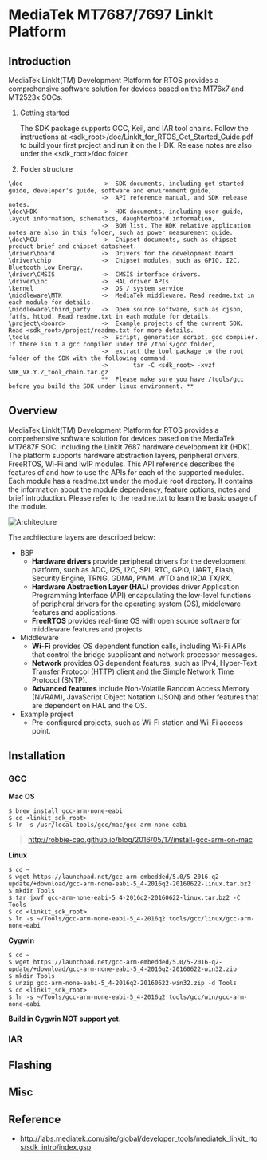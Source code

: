 # MediaTek MT7687/7697 LinkIt Platform

## Introduction

MediaTek LinkIt(TM) Development Platform for RTOS provides a comprehensive software solution for devices based
on the MT76x7 and MT2523x SOCs.

1. Getting started

   The SDK package supports GCC, Keil, and IAR tool chains. Follow the instructions at <sdk_root>/doc/LinkIt_for_RTOS_Get_Started_Guide.pdf
   to build your first project and run it on the HDK. Release notes are also under the <sdk_root>/doc folder.

2. Folder structure

  ```
  \doc                      ->  SDK documents, including get started guide, developer's guide, software and environment guide,
                            ->  API reference manual, and SDK release notes.
  \doc\HDK                  ->  HDK documents, including user guide, layout information, schematics, daughterboard information,
                            ->  BOM list. The HDK relative application notes are also in this folder, such as power measurement guide.
  \doc\MCU                  ->  Chipset documents, such as chipset product brief and chipset datasheet.
  \driver\board             ->  Drivers for the development board
  \driver\chip              ->  Chipset modules, such as GPIO, I2C, Bluetooth Low Energy.
  \driver\CMSIS             ->  CMSIS interface drivers.
  \driver\inc               ->  HAL driver APIs
  \kernel                   ->  OS / system service
  \middleware\MTK           ->  MediaTek middleware. Read readme.txt in each module for details.
  \middleware\third_party   ->  Open source software, such as cjson, fatfs, httpd. Read readme.txt in each module for details.
  \project\<board>          ->  Example projects of the current SDK. Read <sdk_root>/project/readme.txt for more details.
  \tools                    ->  Script, generation script, gcc compiler. If there isn't a gcc compiler under the /tools/gcc folder,
                            ->  extract the tool package to the root folder of the SDK with the following command.
                            ->       tar -C <sdk_root> -xvzf SDK_VX.Y.Z_tool_chain.tar.gz
                            **  Please make sure you have /tools/gcc before you build the SDK under linux environment. **
  ```

## Overview

MediaTek LinkIt(TM) Development Platform for RTOS provides a comprehensive software solution for devices based on the MediaTek MT7687F SOC,
including the LinkIt 7687 hardware development kit (HDK). The platform supports hardware abstraction layers, peripheral drivers, FreeRTOS,
Wi-Fi and lwIP modules. This API reference describes the features of and how to use the APIs for each of the supported modules.
Each module has a readme.txt under the module root directory. It contains the information about the module dependency, feature options,
notes and brief introduction. Please refer to the readme.txt to learn the basic usage of the module.

![Architecture](http://home.labs.mediatek.com/media/apis/7687/MT7687_SDK_architecture.PNG)

The architecture layers are described below:

- BSP
  - **Hardware drivers** provide peripheral drivers for the development platform, such as ADC, I2S, I2C, SPI, RTC, GPIO, UART, Flash, Security Engine, TRNG, GDMA, PWM, WTD and IRDA TX/RX.
  - **Hardware Abstraction Layer (HAL)** provides driver Application Programming Interface (API) encapsulating the low-level functions of peripheral drivers for the operating system (OS), middleware features and applications.
  - **FreeRTOS** provides real-time OS with open source software for middleware features and projects.
- Middleware
  - **Wi-Fi** provides OS dependent function calls, including Wi-Fi APIs that control the bridge supplicant and network processor messages.
  - **Network** provides OS dependent features, such as IPv4, Hyper-Text Transfer Protocol (HTTP) client and the Simple Network Time Protocol (SNTP).
  - **Advanced features** include Non-Volatile Random Access Memory (NVRAM), JavaScript Object Notation (JSON) and other features that are dependent on HAL and the OS.
- Example project
  - Pre-configured projects, such as Wi-Fi station and Wi-Fi access point.

## Installation

### GCC

**Mac OS**

  ```
  $ brew install gcc-arm-none-eabi
  $ cd <linkit_sdk_root>
  $ ln -s /usr/local tools/gcc/mac/gcc-arm-none-eabi
  ```

> http://robbie-cao.github.io/blog/2016/05/17/install-gcc-arm-on-mac

**Linux**

  ```
  $ cd ~
  $ wget https://launchpad.net/gcc-arm-embedded/5.0/5-2016-q2-update/+download/gcc-arm-none-eabi-5_4-2016q2-20160622-linux.tar.bz2
  $ mkdir Tools
  $ tar jxvf gcc-arm-none-eabi-5_4-2016q2-20160622-linux.tar.bz2 -C Tools
  $ cd <linkit_sdk_root>
  $ ln -s ~/Tools/gcc-arm-none-eabi-5_4-2016q2 tools/gcc/linux/gcc-arm-none-eabi
  ```

**Cygwin**

  ```
  $ cd ~
  $ wget https://launchpad.net/gcc-arm-embedded/5.0/5-2016-q2-update/+download/gcc-arm-none-eabi-5_4-2016q2-20160622-win32.zip
  $ mkdir Tools
  $ unzip gcc-arm-none-eabi-5_4-2016q2-20160622-win32.zip -d Tools
  $ cd <linkit_sdk_root>
  $ ln -s ~/Tools/gcc-arm-none-eabi-5_4-2016q2 tools/gcc/win/gcc-arm-none-eabi
  ```

**Build in Cygwin NOT support yet.**

### IAR

## Flashing

## Misc

## Reference

- http://labs.mediatek.com/site/global/developer_tools/mediatek_linkit_rtos/sdk_intro/index.gsp

